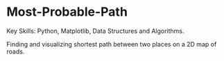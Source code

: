 # Most-Probable-Path


Key Skills: Python, Matplotlib, Data Structures and Algorithms.



Finding and visualizing shortest path between two places on a 2D map of roads.
